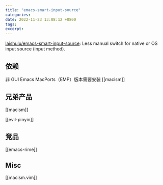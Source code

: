 ```yaml
---
title: "emacs-smart-input-source"
categories: 
date: 2022-11-23 13:08:12 +0800
tags: 
excerpt: 
---
```


[laishulu/emacs-smart-input-source](https://github.com/laishulu/emacs-smart-input-source): Less manual switch for native or OS input source (input method).


## 依赖

非 GUI Emacs MacPorts（EMP）版本需要安装 [[macism]]


## 兄弟产品

[[macism]]

[[evil-pinyin]]

## 竞品

[[emacs-rime]]

## Misc


[[macism.vim]]



